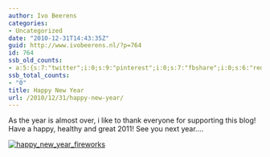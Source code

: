 ```yaml
---
author: Ivo Beerens
categories:
- Uncategorized
date: "2010-12-31T14:43:35Z"
guid: http://www.ivobeerens.nl/?p=764
id: 764
ssb_old_counts:
- a:5:{s:7:"twitter";i:0;s:9:"pinterest";i:0;s:7:"fbshare";i:0;s:6:"reddit";i:0;s:6:"tumblr";N;}
ssb_total_counts:
- "0"
title: Happy New Year
url: /2010/12/31/happy-new-year/
---
```


As the year is almost over, i like to thank everyone for supporting this blog! Have a happy, healthy and great 2011! See you next year….

[![happy_new_year_fireworks](http://localhost/wp-content/uploads/2010/12/happy_new_year_fireworks_thumb.jpg "happy_new_year_fireworks")](http://localhost/wp-content/uploads/2010/12/happy_new_year_fireworks.jpg)
